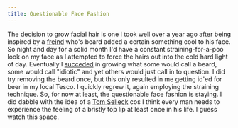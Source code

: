 ```yaml
---
title: Questionable Face Fashion
---
```

The decision to grow facial hair is one I took well over a year ago after being inspired by a [freind](http://www.flickr.com/photos/roobottom/123951703/) who's beard added a certain something cool to his face. So night and day for a solid month I'd have a constant straining-for-a-poo look on my face as I attempted to force the hairs out into the cold hard light of day. Eventually I [succeded](http://www.flickr.com/photos/roobottom/208455517/) in growing what some would call a beard, some would call "idiotic" and yet others would just call in to question. I did try removing the beard once, but this only resulted in me getting id'ed for beer in my local Tesco. I quickly regrew it, again employing the straining technique. So, for now at least, the questionable face fashion is staying. I did dabble with the idea of a [Tom Selleck](http://en.wikipedia.org/wiki/Tom_Selleck) cos I think every man needs to experience the feeling of a bristly top lip at least once in his life. I guess watch this space.